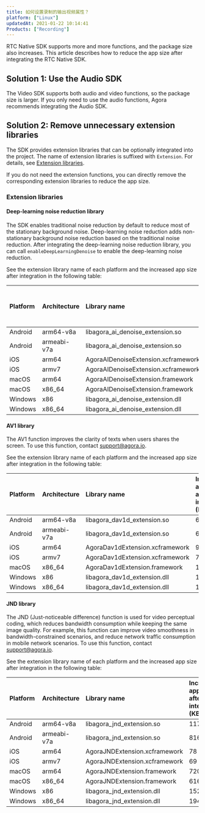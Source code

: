 ```yaml
---
title: 如何设置录制的输出视频属性？
platform: ["Linux"]
updatedAt: 2021-01-22 10:14:41
Products: ["Recording"]
---
```


RTC Native SDK supports more and more functions, and the package size also increases. This article describes how to reduce the app size after integrating the RTC Native SDK.

## Solution 1: Use the Audio SDK

The Video SDK supports both audio and video functions, so the package size is larger. If you only need to use the audio functions, Agora recommends integrating the Audio SDK.

## Solution 2: Remove unnecessary extension libraries

The SDK provides extension libraries that can be optionally integrated into the project. The name of extension libraries is suffixed with `Extension`. For details, see [Extension libraries](#extension_libraries).

If you do not need the extension functions, you can directly remove the corresponding extension libraries to reduce the app size.

### <a name="extension_libraries"></a>Extension libraries

#### **Deep-learning noise reduction library**

The SDK enables traditional noise reduction by default to reduce most of the stationary background noise. Deep-learning noise reduction adds non-stationary background noise reduction based on the traditional noise reduction. After integrating the deep-learning noise reduction library, you can call `enableDeepLearningDenoise` to enable the deep-learning noise reduction.

See the extension library name of each platform and the increased app size after integration in the following table:

| Platform | Architecture | Library name | Increased app size after integration (KB) |
| :------ | :---------- | :---------------------------------- | :-------------------------- |
| Android | arm64-v8a | libagora_ai_denoise_extension.so | 1120 |
| Android | armeabi-v7a | libagora_ai_denoise_extension.so | 792 |
| iOS | arm64 | AgoraAIDenoiseExtension.xcframework | 502 |
| iOS | armv7 | AgoraAIDenoiseExtension.xcframework | 448 |
| macOS | arm64 | AgoraAIDenoiseExtension.framework | 496 |
| macOS | x86_64 | AgoraAIDenoiseExtension.framework | 588 |
| Windows | x86 | libagora_ai_denoise_extension.dll | 5312 |
| Windows | x86_64 | libagora_ai_denoise_extension.dll | 5424 |

#### AV1 library

The AV1 function improves the clarity of texts when users shares the screen. To use this function, contact [support@agora.io](https://agora-ticket.agora.io/).

See the extension library name of each platform and the increased app size after integration in the following table:

| Platform | Architecture | Library name | Increased app size after integration (KB) |
| :------ | :---------- | :----------------------------------------------------------- | :-------------------------- |
| Android | arm64-v8a | libagora_dav1d_extension.so | 696 |
| Android | armeabi-v7a | libagora_dav1d_extension.so | 608 |
| iOS | arm64 | AgoraDav1dExtension.xcframework | 959 |
| iOS | armv7 | AgoraDav1dExtension.xcframework | 746 |
| macOS | x86_64 | AgoraDav1dExtension.framework | 1316 |
| Windows | x86 | libagora_dav1d_extension.dll | 1252 |
| Windows | x86_64 | libagora_dav1d_extension.dll | 1756 |

#### JND library

The JND (Just-noticeable difference) function is used for video perceptual coding, which reduces bandwidth consumption while keeping the same image quality. For example, this function can improve video smoothness in bandwidth-constrained scenarios, and reduce network traffic consumption in mobile network scenarios. To use this function, contact [support@agora.io](https://agora-ticket.agora.io/).

See the extension library name of each platform and the increased app size after integration in the following table:

| Platform | Architecture | Library name | Increased app size after integration (KB) |
| :------ | :---------- | :----------------------------------------------------------- | :-------------------------- |
| Android | arm64-v8a | libagora_jnd_extension.so | 1172 |
| Android | armeabi-v7a | libagora_jnd_extension.so | 816 |
| iOS | arm64 | AgoraJNDExtension.xcframework | 78 |
| iOS | armv7 | AgoraJNDExtension.xcframework | 69 |
| macOS | arm64 | AgoraJNDExtension.framework | 720 |
| macOS | x86_64 | AgoraJNDExtension.framework | 616 |
| Windows | x86 | libagora_jnd_extension.dll | 1528 |
| Windows | x86_64 | libagora_jnd_extension.dll | 1948 |